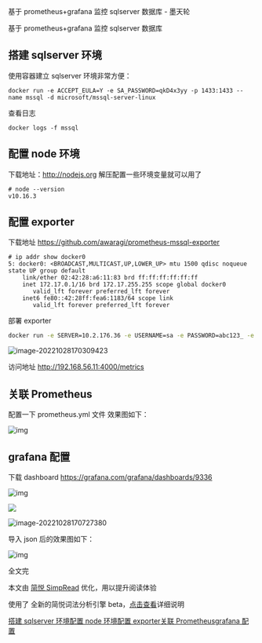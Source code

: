 基于 prometheus+grafana 监控 sqlserver 数据库 - 墨天轮

基于 prometheus+grafana 监控 sqlserver 数据库

## 搭建 sqlserver 环境



使用容器建立 sqlserver 环境非常方便：



```
docker run -e ACCEPT_EULA=Y -e SA_PASSWORD=qkD4x3yy -p 1433:1433 --name mssql -d microsoft/mssql-server-linux
```



查看日志



```
docker logs -f mssql
```



## 配置 node 环境



下载地址：http://nodejs.org
解压配置一些环境变量就可以用了



```
# node --version
v10.16.3
```



## 配置 exporter



下载地址 https://github.com/awaragi/prometheus-mssql-exporter



```
# ip addr show docker0
5: docker0: <BROADCAST,MULTICAST,UP,LOWER_UP> mtu 1500 qdisc noqueue state UP group default 
    link/ether 02:42:28:a6:11:83 brd ff:ff:ff:ff:ff:ff
    inet 172.17.0.1/16 brd 172.17.255.255 scope global docker0
       valid_lft forever preferred_lft forever
    inet6 fe80::42:28ff:fea6:1183/64 scope link 
       valid_lft forever preferred_lft forever
```



部署 exporter



```sh
docker run -e SERVER=10.2.176.36 -e USERNAME=sa -e PASSWORD=abc123_ -e DEBUG=app -p 4000:4000 --name prometheus-mssql-exporter awaragi/prometheus-mssql-exporter
```



![image-20221028170309423](http://cdn.jayh.club/uPic/image-20221028170309423u47opK.png)



访问地址
http://192.168.56.11:4000/metrics



## 关联 Prometheus



配置一下 prometheus.yml 文件
效果图如下：

![img](https://obs-emcsapp-public.obs.cn-north-4.myhwclouds.com/image%2Feditor%2Fd5538c72-6825-4d90-b968-8b2a126886dd.png)





## grafana 配置



下载 dashboard
https://grafana.com/grafana/dashboards/9336





![img](https://obs-emcsapp-public.obs.cn-north-4.myhwclouds.com/image%2Feditor%2Fcff6d6cf-e34f-4682-b327-8268032c13d8.png)

![](http://cdn.jayh.club/uPic/image-20221028170707904uywlsQ.png)

![image-20221028170727380](http://cdn.jayh.club/uPic/image-20221028170727380Htsef0.png)

导入 json 后的效果图如下：

![img](https://obs-emcsapp-public.obs.cn-north-4.myhwclouds.com/image%2Feditor%2Ffc7e1527-53ff-433d-a7fa-986380a52c9f.png)





全文完

本文由 [简悦 SimpRead](http://ksria.com/simpread) 优化，用以提升阅读体验

使用了 全新的简悦词法分析引擎 beta，[点击查看](http://ksria.com/simpread/docs/#/词法分析引擎)详细说明





[搭建 sqlserver 环境](https://www.modb.pro/db/28843#sr-toc-0)[配置 node 环境](https://www.modb.pro/db/28843#sr-toc-1)[配置 exporter](https://www.modb.pro/db/28843#sr-toc-2)[关联 Prometheus](https://www.modb.pro/db/28843#sr-toc-3)[grafana 配置](https://www.modb.pro/db/28843#sr-toc-4)